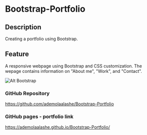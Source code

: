# Bootstrap-Portfolio

## Description
Creating a portfolio using Bootstrap.

## Feature 

A responsive webpage using Bootstrap and CSS customization. 
The wepage contains information on "About me", "Work", and "Contact".

![Alt Bootstrap](url "https://github.com/ademolaalashe/Bootstrap-Portfolio/blob/main/css/images/ademola-alashe_Bootstrap-Portfolio_image.png")

### GitHub Repository
https://github.com/ademolaalashe/Bootstrap-Portfolio

### GitHub pages - portfolio link
https://ademolaalashe.github.io/Bootstrap-Portfolio/

